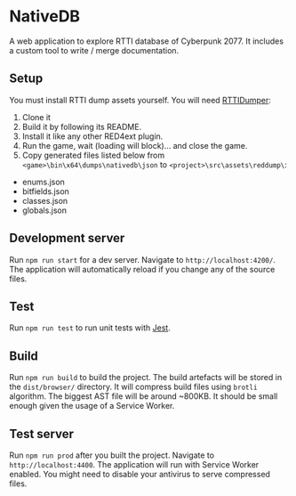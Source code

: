 
# NativeDB

A web application to explore RTTI database of Cyberpunk 2077. It includes a 
custom tool to write / merge documentation.

## Setup

You must install RTTI dump assets yourself. You will need [RTTIDumper]:
1. Clone it
2. Build it by following its README.
3. Install it like any other RED4ext plugin.
4. Run the game, wait (loading will block)... and close the game.
5. Copy generated files listed below from `<game>\bin\x64\dumps\nativedb\json` 
   to `<project>\src\assets\reddump\`:

- enums.json
- bitfields.json
- classes.json
- globals.json

## Development server

Run `npm run start` for a dev server. Navigate to `http://localhost:4200/`. 
The application will automatically reload if you change any of the source 
files.

## Test
Run `npm run test` to run unit tests with [Jest].

## Build

Run `npm run build` to build the project. The build artefacts will be stored 
in the `dist/browser/` directory. It will compress build files using `brotli` 
algorithm. The biggest AST file will be around ~800KB. It should be small 
enough given the usage of a Service Worker.

## Test server

Run `npm run prod` after you built the project. Navigate to 
`http://localhost:4400`. The application will run with Service Worker enabled. 
You might need to disable your antivirus to serve compressed files.

<!-- Table of links -->
[RTTIDumper]: https://github.com/WopsS/RED4.RTTIDumper
[Jest]: https://jestjs.io/